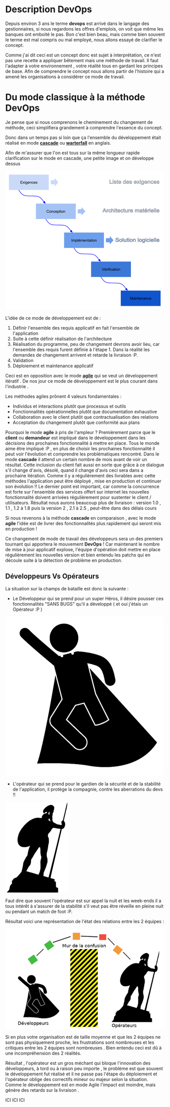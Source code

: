 # Description  DevOps

Depuis environ 3 ans le terme **devops** est arrivé dans le langage des gestionnaires, si nous regardons les offres d'emplois, on voit que même les banques ont emboité le pas. Bon c'est bien beau, mais comme bien souvent le terme est mal compris ou mal employé, nous allons essayé de clarifier le concept. 

Comme j'ai dit ceci est un concept donc est sujet à interprétation, ce n'est pas une recette a appliquer bêtement mais une méthode de travail. Il faut l'adapter à votre environnement , votre réalité tous en gardant les principes de base. Afin de comprendre le concept nous allons partir de l'histoire qui a amené les organisations à considérer ce mode de travail. 

# Du mode classique à la méthode DevOps

Je pense que si nous comprenons le cheminement du changement de méthode, ceci simplifiera grandement à comprendre l'essence du concept.

Donc dans un temps pas si loin que ça l'ensemble du développement était réalisé en mode [**cascade**](https://fr.wikipedia.org/wiki/Cycle_de_d%C3%A9veloppement_(logiciel)#Mod.C3.A8le_en_cascade)  ou [**warterfall**](https://en.wikipedia.org/wiki/Waterfall_model) en anglais. 

Afin de m'assurer que l'on est tous sur la même longueur rapide clarification sur le mode en cascade, une petite image et on développe dessus 

![](./imgs/waterfall.png)

L'idée de ce mode de développement est de :

1. Définir l'ensemble des requis applicatif en fait l'ensemble de l'application 
2. Suite à cette définir réalisation de l'architecture 
3. Réalisation du programme, peu de changement devrons avoir lieu, car l'ensemble des requis furent définie à l'étape 1. Dans la réalité les demandes de changement arrivent et retarde la livraison :P.
4. Validation 
5. Déploiement et maintenance applicatif 

Ceci est en opposition avec le mode [**agile**](https://fr.wikipedia.org/wiki/M%C3%A9thode_agile) qui se veut un développement itératif . De nos jour ce mode de développement est le plus courant dans l'industrie .

Les méthodes agiles prônent 4 valeurs fondamentales :

* Individus et interactions plutôt que processus et outils
* Fonctionnalités opérationnelles plutôt que documentation exhaustive
* Collaboration avec le client plutôt que contractualisation des relations
* Acceptation du changement plutôt que conformité aux plans


Pourquoi le mode **agile** à pris de l'ampleur ? Premièrement parce que le __client__ ou __demandeur__ est impliqué dans le développement dans les décisions des prochaines fonctionnalité à mettre en place. Tous le monde aime être impliqué :P , en plus de choisir les prochaines fonctionnalité il peut voir l'évolution et comprendre les problématiques rencontré. Dans le mode **cascade** il attend un certain nombre de mois avant de voir un résultat. Cette inclusion du client fait aussi en sorte que grâce à ce dialogue s'il change d'avis, désolé, quand il change d'avis ceci sera dans a prochaine itération. Comme il y a régulièrement des livrables avec cette méthodes l'application peut être déployé , mise en production et continuer son évolution !! Le dernier point est important, car comme la concurrence est forte sur l'ensemble des services offert sur internet les nouvelles fonctionnalité doivent arrivées régulièrement pour sustenter le client / utilisateurs. 
Résultat nous aurons beaucoup plus de livraison : version 1.0 , 1.1 , 1.2 à 1.8 puis la version 2 , 2.1 à 2.5 , peut-être dans des délais cours

Si nous revenons à la méthode **cascade** en comparaison , avec le mode **agile** l'idée est de livrer des fonctionnalités plus rapidement qui seront mis en production ! 

Ce changement de mode de travail des développeurs sera un des premiers tournant qui apportera le mouvement **DevOps** ! Car maintenant le nombre de mise à jour applicatif explose, l'équipe d'opération doit mettre en place régulièrement les nouvelles version et bien entendu les patchs qui en découle suite à la détection de problème en production. 


## Développeurs Vs Opérateurs

La situation sur la champs de bataille est donc la suivante :

* Le Développeur qui se prend pour un super Héros, il désire pousser ces fonctionnalités "SANS BUGS" qu'il a développé  ( et oui j'étais un Opérateur :P ) 

![](./imgs/dev-super-hero.png)

* L'opérateur qui se prend pour le gardien de la sécurité et de la stabilité de l'application, il protège la compagnie, contre les aberrations du devs !!

![](./imgs/operator-200px.png)

Faut dire que souvent l'opérateur est sur appel la nuit et les week-ends il a tous intérêt à s'assurer de la stabilité s'il veut pas être réveille en pleine nuit ou pendant un match de foot :P.

Résultat voici une représentation de l'état des relations entre les 2 équipes :

![](./imgs/DEV-vs-OPS-mur-confusion.png)

Si en plus votre organisation est de taille moyenne et que les 2 équipes ne sont pas physiquement proche, les frustrations sont nombreuses et les critiques entre les 2 équipes sont nombreuses . Bien entendu ceci est dû à une incompréhension des 2 réalités.

Résultat , l'opérateur est un gros méchant qui bloque l'innovation des développeurs, à tord ou à raison peu importe , le problème est que souvent le développement fut réalisé et il ne passe pas l'étape du déploiement et l'opérateur oblige des correctifs mineur ou majeur selon la situation. Comme le développement est en mode Agile l'impact est moindre, mais génère des retards sur la livraison .

ICI ICI ICI 
